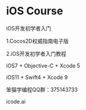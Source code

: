 iOS Course
==========

iOS开发初学者入门

1.Cocos2D权威指南电子版

2.iOS开发初学者入门教程

iOS7 + Objective-C + Xcode 5

iOS11 + Swift4 + Xcode 9

笨猫学编程QQ群：375143733

icode.ai
